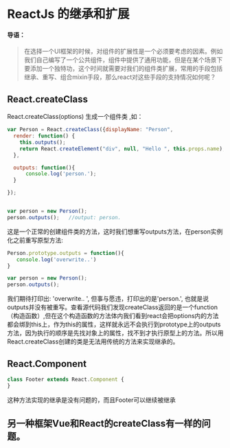 # ReactJs 的继承和扩展

#### 导语：

> 在选择一个UI框架的时候，对组件的扩展性是一个必须要考虑的因素。例如我们自己编写了一个公共组件，组件中提供了通用功能，但是在某个场景下要添加一个独特功，这个时间就需要对我们的组件类扩展，常用的手段包括继承、重写、组合mixin手段，那么react对这些手段的支持情况如何呢？

## React.createClass

React.createClass(options) 生成一个组件类 ,如：

``` javascript
var Person = React.createClass({displayName: "Person",
  render: function() {
    this.outputs();
    return React.createElement("div", null, "Hello ", this.props.name);
  },

  outputs: function(){
      console.log('person.');
  }

});


var person = new Person();
person.outputs();   //output: person.
```

这是一个正常的创建组件类的方法，这时我们想重写outputs方法，在person实例化之前重写原型方法:

``` javascript
Person.prototype.outputs = function(){
   console.log('overwrite..')
}

var person = new Person();
person.outputs();
```

我们期待打印出: 'overwrite.. ', 但事与愿违，打印出的是'person.', 也就是说outputs并没有被重写。查看源代码我们发现createClass返回的是一个function（构造函数）,但在这个构造函数的方法体内我们看到react会把options内的方法都会绑到this上，作为this的属性，这样就永远不会执行到prototype上的outputs方法，因为执行的顺序是先找对象上的属性，找不到才执行原型上的方法。所以用React.createClass创建的类是无法用传统的方法来实现继承的。



## React.Component

``` javascript
class Footer extends React.Component {
}
```

这种方法实现的继承是没有问题的，而且Footer可以继续被继承



## 另一种框架Vue和React的createClass有一样的问题。

